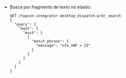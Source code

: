 - Busca por fragmento de texto no elastic:
	```
	GET /topcon-integrator-desktop_dispatch-prd/_search
	{
	  "query": {
	    "bool": {
	      "must": [
	        {
	          "match_phrase": {
	            "message": "nfe_nNF = 23"
	          }
	        }
	      ]
	    }
	  }
	}
	```
	